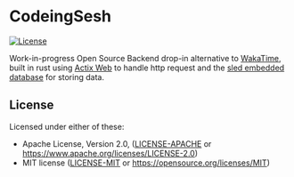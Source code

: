 # CodeingSesh

[![License](https://img.shields.io/badge/license-MIT%2FApache--2.0-blue)](LICENSE)

Work-in-progress Open Source Backend drop-in alternative to [WakaTime](https://wakatime.com/), built in rust using [Actix Web](https://github.com/actix/actix-web) to handle http request and the [sled embedded database](https://github.com/spacejam/sled) for storing data.

## License

Licensed under either of these:

* Apache License, Version 2.0, ([LICENSE-APACHE](https://github.com/CodingSesh/CodingSesh/blob/master/LICENSE-APACHE) or https://www.apache.org/licenses/LICENSE-2.0)
* MIT license ([LICENSE-MIT](https://github.com/CodingSesh/CodingSesh/blob/master/LICENSE-MIT) or https://opensource.org/licenses/MIT)
